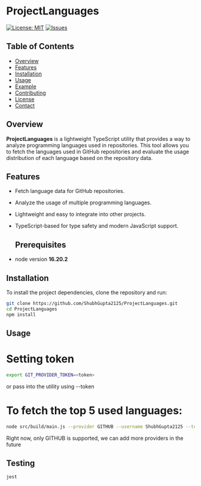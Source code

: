 # ProjectLanguages

[![License: MIT](https://img.shields.io/badge/License-MIT-green.svg)](https://opensource.org/licenses/MIT)
[![Issues](https://img.shields.io/github/issues/ShubhGupta2125/ProjectLanguages.svg)](https://github.com/ShubhGupta2125/ProjectLanguages/issues)

## Table of Contents

- [Overview](#overview)
- [Features](#features)
- [Installation](#installation)
- [Usage](#usage)
- [Example](#example)
- [Contributing](#contributing)
- [License](#license)
- [Contact](#contact)

## Overview

**ProjectLanguages** is a lightweight TypeScript utility that provides a way to analyze programming languages used in repositories. This tool allows you to fetch the languages used in GitHub repositories and evaluate the usage distribution of each language based on the repository data.

## Features

- Fetch language data for GitHub repositories.
- Analyze the usage of multiple programming languages.
- Lightweight and easy to integrate into other projects.
- TypeScript-based for type safety and modern JavaScript support.

  ## Prerequisites

- node version __16.20.2__

## Installation

To install the project dependencies, clone the repository and run:

```bash
git clone https://github.com/ShubhGupta2125/ProjectLanguages.git
cd ProjectLanguages
npm install
```

## Usage

# Setting token

```bash
export GIT_PROVIDER_TOKEN=<token>
```
or pass into the utility using --token

# To fetch the top 5 used languages:

```bash
node src/build/main.js --provider GITHUB --username ShubhGupta2125 --token <Enter Github token here>
```

Right now, only GITHUB is supported, we can add more providers in the future

## Testing

```bash
jest
```
